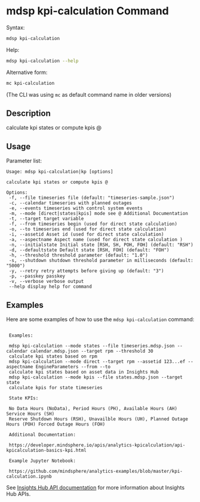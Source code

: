 # mdsp kpi-calculation Command

Syntax:

```bash
mdsp kpi-calculation
```

Help:

```bash
mdsp kpi-calculation --help
```

Alternative form:

```bash
mc kpi-calculation
```

(The CLI was using `mc` as default command name in older versions)

## Description

calculate kpi states or compute kpis @

## Usage

Parameter list:

```text
Usage: mdsp kpi-calculation|kp [options]

calculate kpi states or compute kpis @

Options:
 -f, --file timeseries file (default: "timeseries-sample.json")
 -c, --calendar timeseries with planned outages
 -e, --events timeseries with control system events
 -m, --mode [direct|states|kpis] mode see @ Additional Documentation
 -t, --target target variable
 -f, --from timeseries begin (used for direct state calculation)
 -o, --to timeseries end (used for direct state calculation)
 -i, --assetid Asset id (used for direct state calculation)
 -a, --aspectname Aspect name (used for direct state calculation )
 -n, --initialstate Initial state [RSH, SH, POH, FOH] (default: "RSH")
 -d, --defaultstate Default state [RSH, FOH] (default: "FOH")
 -h, --threshold threshold parameter (default: "1.0")
 -s, --shutdown shutdown threshold parameter in milliseconds (default: "5000")
 -y, --retry retry attempts before giving up (default: "3")
 -p, --passkey passkey
 -v, --verbose verbose output
 --help display help for command

```

## Examples

Here are some examples of how to use the `mdsp kpi-calculation` command:

```text

 Examples:

 mdsp kpi-calculation --mode states --file timeseries.mdsp.json --calendar calendar.mdsp.json --target rpm --threshold 30 
 calculate kpi states based on rpm
 mdsp kpi-calculation --mode direct --target rpm --assetid 123...ef --aspectname EngineParameters --from --to 
 calculate kpi states based on asset data in Insights Hub
 mdsp kpi-calculation --mode kpis --file states.mdsp.json --target state 
 calculate kpis for state timeseries

 State KPIs:

 No Data Hours (NoData), Period Hours (PH), Available Hours (AH) Service Hours (SH) 
 Reserve Shutdown Hours (RSH), Unavailble Hours (UH), Planned Outage Hours (POH) Forced Outage Hours (FOH) 

 Additional Documentation:

 https://developer.mindsphere.io/apis/analytics-kpicalculation/api-kpicalculation-basics-kpi.html

 Example Jupyter Notebook:

 https://github.com/mindsphere/analytics-examples/blob/master/kpi-calculation.ipynb

```

See [Insights Hub API documentation](https://documentation.mindsphere.io/MindSphere/apis/index.html) for more information about Insights Hub APIs.

